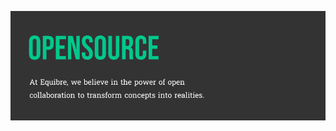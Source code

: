 ![Open Source at Equibre](https://raw.githubusercontent.com/Equibre/.github/main/github_readme.png) 
